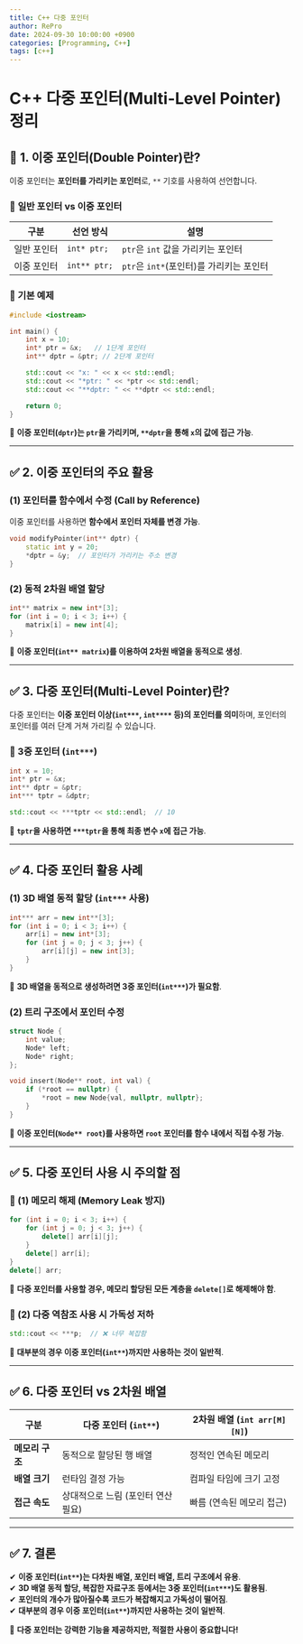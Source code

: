 ```yaml
---
title: C++ 다중 포인터
author: RePro
date: 2024-09-30 10:00:00 +0900
categories: [Programming, C++]
tags: [c++]
---
```



# C++ 다중 포인터(Multi-Level Pointer) 정리

## 📌 1. 이중 포인터(Double Pointer)란?
이중 포인터는 **포인터를 가리키는 포인터**로, `**` 기호를 사용하여 선언합니다.

### 🔹 **일반 포인터 vs 이중 포인터**
| 구분 | 선언 방식 | 설명 |
|------|----------|------|
| 일반 포인터 | `int* ptr;` | `ptr`은 `int` 값을 가리키는 포인터 |
| 이중 포인터 | `int** ptr;` | `ptr`은 `int*`(포인터)를 가리키는 포인터 |

### **🔹 기본 예제**
```cpp
#include <iostream>

int main() {
    int x = 10;
    int* ptr = &x;   // 1단계 포인터
    int** dptr = &ptr; // 2단계 포인터

    std::cout << "x: " << x << std::endl;
    std::cout << "*ptr: " << *ptr << std::endl;
    std::cout << "**dptr: " << **dptr << std::endl;

    return 0;
}
```
📌 **이중 포인터(`dptr`)는 `ptr`을 가리키며, `**dptr`을 통해 `x`의 값에 접근 가능**.

---

## ✅ 2. 이중 포인터의 주요 활용

### **(1) 포인터를 함수에서 수정 (Call by Reference)**
이중 포인터를 사용하면 **함수에서 포인터 자체를 변경 가능**.

```cpp
void modifyPointer(int** dptr) {
    static int y = 20;
    *dptr = &y;  // 포인터가 가리키는 주소 변경
}
```

### **(2) 동적 2차원 배열 할당**
```cpp
int** matrix = new int*[3];
for (int i = 0; i < 3; i++) {
    matrix[i] = new int[4];
}
```
📌 **이중 포인터(`int** matrix`)를 이용하여 2차원 배열을 동적으로 생성**.

---

## ✅ 3. 다중 포인터(Multi-Level Pointer)란?
다중 포인터는 **이중 포인터 이상(`int***`, `int****` 등)의 포인터를 의미**하며, 포인터의 포인터를 여러 단계 거쳐 가리킬 수 있습니다.

### **🔹 3중 포인터 (`int***`)**
```cpp
int x = 10;
int* ptr = &x;
int** dptr = &ptr;
int*** tptr = &dptr;

std::cout << ***tptr << std::endl;  // 10
```
📌 **`tptr`을 사용하면 `***tptr`을 통해 최종 변수 `x`에 접근 가능**.

---

## ✅ 4. 다중 포인터 활용 사례

### **(1) 3D 배열 동적 할당 (`int***` 사용)**
```cpp
int*** arr = new int**[3];
for (int i = 0; i < 3; i++) {
    arr[i] = new int*[3];
    for (int j = 0; j < 3; j++) {
        arr[i][j] = new int[3];
    }
}
```
📌 **3D 배열을 동적으로 생성하려면 3중 포인터(`int***`)가 필요함**.

### **(2) 트리 구조에서 포인터 수정**
```cpp
struct Node {
    int value;
    Node* left;
    Node* right;
};

void insert(Node** root, int val) {
    if (*root == nullptr) {
        *root = new Node{val, nullptr, nullptr};
    }
}
```
📌 **이중 포인터(`Node** root`)를 사용하면 `root` 포인터를 함수 내에서 직접 수정 가능**.

---

## ✅ 5. 다중 포인터 사용 시 주의할 점
### **🔹 (1) 메모리 해제 (Memory Leak 방지)**
```cpp
for (int i = 0; i < 3; i++) {
    for (int j = 0; j < 3; j++) {
        delete[] arr[i][j];
    }
    delete[] arr[i];
}
delete[] arr;
```
📌 **다중 포인터를 사용할 경우, 메모리 할당된 모든 계층을 `delete[]`로 해제해야 함**.

### **🔹 (2) 다중 역참조 사용 시 가독성 저하**
```cpp
std::cout << ***p;  // ❌ 너무 복잡함
```
📌 **대부분의 경우 이중 포인터(`int**`)까지만 사용하는 것이 일반적**.

---

## ✅ 6. 다중 포인터 vs 2차원 배열
| 구분 | 다중 포인터 (`int**`) | 2차원 배열 (`int arr[M][N]`) |
|------|----------------------|----------------------|
| **메모리 구조** | 동적으로 할당된 행 배열 | 정적인 연속된 메모리 |
| **배열 크기** | 런타임 결정 가능 | 컴파일 타임에 크기 고정 |
| **접근 속도** | 상대적으로 느림 (포인터 연산 필요) | 빠름 (연속된 메모리 접근) |

---

## ✅ 7. 결론
✔ **이중 포인터(`int**`)는 다차원 배열, 포인터 배열, 트리 구조에서 유용**.  
✔ **3D 배열 동적 할당, 복잡한 자료구조 등에서는 3중 포인터(`int***`)도 활용됨**.  
✔ **포인터의 개수가 많아질수록 코드가 복잡해지고 가독성이 떨어짐**.  
✔ **대부분의 경우 이중 포인터(`int**`)까지만 사용하는 것이 일반적**.  

🚀 **다중 포인터는 강력한 기능을 제공하지만, 적절한 사용이 중요합니다!**

